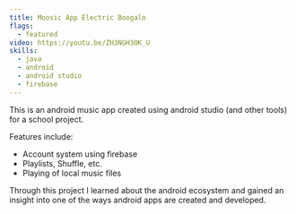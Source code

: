 ```yaml
---
title: Moosic App Electric Boogalo
flags:
  - featured
video: https://youtu.be/ZH3NGH3OK_U
skills:
  - java
  - android
  - android studio
  - firebase
---
```

This is an android music app created using android studio (and other tools) for a school project.


Features include:

- Account system using firebase
- Playlists, Shuffle, etc.
- Playing of local music files

Through this project I learned about the android ecosystem and gained an insight into one of the ways android apps are created and developed.